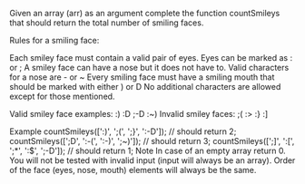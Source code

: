 Given an array (arr) as an argument complete the function countSmileys that should return the total number of smiling faces.

Rules for a smiling face:

Each smiley face must contain a valid pair of eyes. Eyes can be marked as : or ;
A smiley face can have a nose but it does not have to. Valid characters for a nose are - or ~
Every smiling face must have a smiling mouth that should be marked with either ) or D
No additional characters are allowed except for those mentioned.

Valid smiley face examples: :) :D ;-D :~)
Invalid smiley faces: ;( :> :} :]

Example
countSmileys([':)', ';(', ';}', ':-D']); // should return 2;
countSmileys([';D', ':-(', ':-)', ';~)']); // should return 3;
countSmileys([';]', ':[', ';*', ':$', ';-D']); // should return 1;
Note
In case of an empty array return 0. You will not be tested with invalid input (input will always be an array). Order of the face (eyes, nose, mouth) elements will always be the same.
